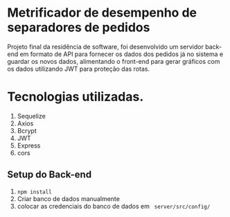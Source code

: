 # Metrificador de desempenho de separadores de pedidos

Projeto final da residência de software, foi desenvolvido um servidor back-end em formato de API para fornecer os dados dos pedidos já no sistema e guardar os novos dados, alimentando o front-end para gerar gráficos com os dados utilizando JWT para proteção das rotas.
# Tecnologias utilizadas.
1. Sequelize
2. Axios
3. Bcrypt
4. JWT
5. Express
6. cors

## Setup do Back-end
1. `npm install`
2. Criar banco de dados manualmente
3. colocar as credenciais do banco de dados em ` server/src/config/`
